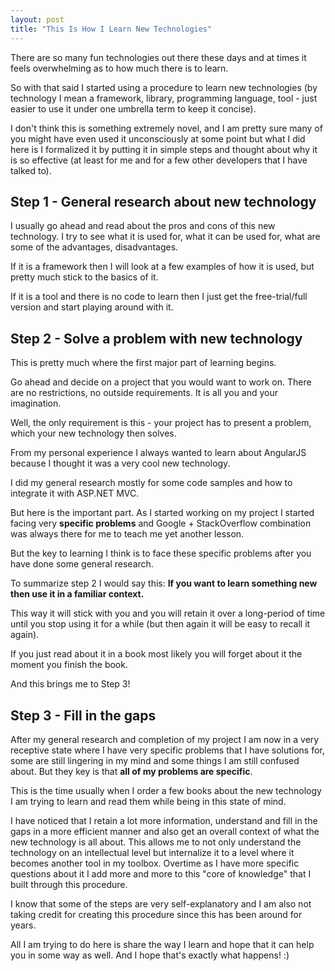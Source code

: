 ```yaml
---
layout: post
title: "This Is How I Learn New Technologies"
---
```


There are so many fun technologies out there these days and at times it feels overwhelming as to how much there is to learn.

So with that said I started using a procedure to learn new technologies (by technology I mean a framework, library, programming language, tool - just easier to use it under one umbrella term to keep it concise).

I don't think this is something extremely novel, and I am pretty sure many of you might have even used it unconsciously at some point but what I did here is I formalized it by putting it in simple steps and thought about why it is so effective (at least for me and for a few other developers that I have talked to).
 
## Step 1 - General research about new technology

I usually go ahead and read about the pros and cons of this new technology. I try to see what it is used for, what it can be used for, what are some of the advantages, disadvantages.

If it is a framework then I will look at a few examples of how it is used, but pretty much stick to the basics of it.

If it is a tool and there is no code to learn then I just get the free-trial/full version and start playing around with it.

## Step 2 - Solve a problem with new technology

This is pretty much where the first major part of learning begins.

Go ahead and decide on a project that you would want to work on. There are no restrictions, no outside requirements. It is all you and your imagination.

Well, the only requirement is this - your project has to present a problem, which your new technology then solves.

From my personal experience I always wanted to learn about AngularJS because I thought it was a very cool new technology.

I did my general research mostly for some code samples and how to integrate it with ASP.NET MVC.

But here is the important part. As I started working on my project I started facing very **specific problems** and Google + StackOverflow combination was always there for me to teach me yet another lesson.

But the key to learning I think is to face these specific problems after you have done some general research.

To summarize step 2 I would say this: **If you want to learn something new then use it in a familiar context.**

This way it will stick with you and you will retain it over a long-period of time until you stop using it for a while (but then again it will be easy to recall it again).

If you just read about it in a book most likely you will forget about it the moment you finish the book.

And this brings me to Step 3!

## Step 3 - Fill in the gaps

After my general research and completion of my project I am now in a very receptive state where I have very specific problems that I have solutions for, some are still lingering in my mind and some things I am still confused about. But they key is that **all of my problems are specific**. 

This is the time usually when I order a few books about the new technology I am trying to learn and read them while being in this state of mind.

I have noticed that I retain a lot more information, understand and fill in the gaps in a more efficient manner and also get an overall context of what the new technology is all about. This allows me to not only understand the technology on an intellectual level but internalize it to a level where it becomes another tool in my toolbox. Overtime as I have more specific questions about it I add more and more to this "core of knowledge" that I built through this procedure.

I know that some of the steps are very self-explanatory and I am also not taking credit for creating this procedure since this has been around for years. 

All I am trying to do here is share the way I learn and hope that it can help you in some way as well. And I hope that's exactly what happens! :) 
